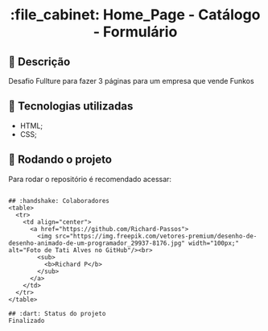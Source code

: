 <h1 align="center">:file_cabinet: Home_Page - Catálogo - Formulário</h1>

## :memo: Descrição
Desafio Fullture para fazer 3 páginas para um empresa que vende Funkos

## :wrench: Tecnologias utilizadas
* HTML;
* CSS;

## :rocket: Rodando o projeto
Para rodar o repositório é recomendado acessar:

```

## :handshake: Colaboradores
<table>
  <tr>
    <td align="center">
      <a href="https://github.com/Richard-Passos">
        <img src="https://img.freepik.com/vetores-premium/desenho-de-desenho-animado-de-um-programador_29937-8176.jpg" width="100px;" alt="Foto de Tati Alves no GitHub"/><br>
        <sub>
          <b>Richard P</b>
        </sub>
      </a>
    </td>
  </tr>
</table>

## :dart: Status do projeto
Finalizado

